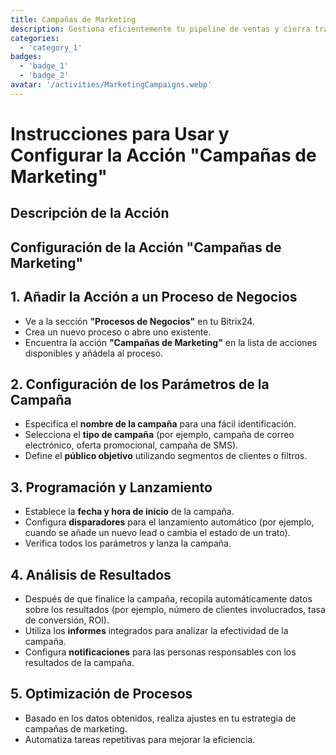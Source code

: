 ```yaml
---
title: Campañas de Marketing
description: Gestiona eficientemente tu pipeline de ventas y cierra tratos más rápido.
categories: 
  - 'category_1'
badges: 
  - 'badge_1'
  - 'badge_2'
avatar: '/activities/MarketingCampaigns.webp'
---
```

# Instrucciones para Usar y Configurar la Acción "Campañas de Marketing"

## Descripción de la Acción

## **Configuración de la Acción "Campañas de Marketing"**

## 1. Añadir la Acción a un Proceso de Negocios
- Ve a la sección **"Procesos de Negocios"** en tu Bitrix24.
- Crea un nuevo proceso o abre uno existente.
- Encuentra la acción **"Campañas de Marketing"** en la lista de acciones disponibles y añádela al proceso.

## 2. Configuración de los Parámetros de la Campaña
- Especifica el **nombre de la campaña** para una fácil identificación.
- Selecciona el **tipo de campaña** (por ejemplo, campaña de correo electrónico, oferta promocional, campaña de SMS).
- Define el **público objetivo** utilizando segmentos de clientes o filtros.

## 3. Programación y Lanzamiento
- Establece la **fecha y hora de inicio** de la campaña.
- Configura **disparadores** para el lanzamiento automático (por ejemplo, cuando se añade un nuevo lead o cambia el estado de un trato).
- Verifica todos los parámetros y lanza la campaña.

## 4. Análisis de Resultados
- Después de que finalice la campaña, recopila automáticamente datos sobre los resultados (por ejemplo, número de clientes involucrados, tasa de conversión, ROI).
- Utiliza los **informes** integrados para analizar la efectividad de la campaña.
- Configura **notificaciones** para las personas responsables con los resultados de la campaña.

## 5. Optimización de Procesos
- Basado en los datos obtenidos, realiza ajustes en tu estrategia de campañas de marketing.
- Automatiza tareas repetitivas para mejorar la eficiencia.